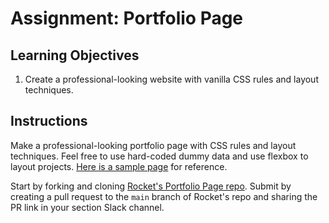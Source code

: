 # Assignment: Portfolio Page

## Learning Objectives

1. Create a professional-looking website with vanilla CSS rules and layout techniques.

## Instructions

Make a professional-looking portfolio page with CSS rules and layout techniques. Feel free to use hard-coded dummy data and use flexbox to layout projects. <a href="https://codepen.io/freeCodeCamp/full/zNBOYG" target="_blank">Here is a sample page</a> for reference.

Start by forking and cloning <a href="https://github.com/rocketacademy/portfolio-page-bootcamp" target="_blank">Rocket's Portfolio Page repo</a>. Submit by creating a pull request to the `main` branch of Rocket's repo and sharing the PR link in your section Slack channel.

